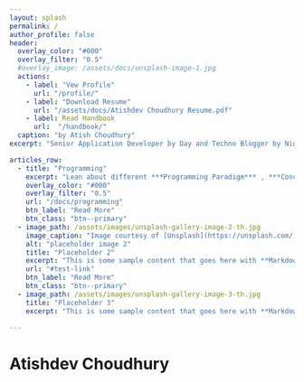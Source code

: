 ```yaml
---
layout: splash
permalink: /
author_profile: false
header:
  overlay_color: "#000"
  overlay_filter: "0.5"
  #overlay_image: /assets/docs/unsplash-image-1.jpg
  actions:
    - label: "Vew Profile"
      url: "/profile/"
    - label: "Download Resume"
      url: "/assets/docs/Atishdev Choudhury Resume.pdf"
    - label: Read Handbook
      url:  "/handbook/" 
  caption: "by Atish Choudhury"
excerpt: "Senior Application Developer by Day and Techno Blogger by Night"

articles_row:
  - title: "Programming"
    excerpt: "Lean about different ***Programming Paradigm*** , ***Concepts*** and ***Best Practices***"
    overlay_color: "#000"
    overlay_filter: "0.5"
    url: "/docs/programming"
    btn_label: "Read More"
    btn_class: "btn--primary"
  - image_path: /assets/images/unsplash-gallery-image-2-th.jpg
    image_caption: "Image courtesy of [Unsplash](https://unsplash.com/)"
    alt: "placeholder image 2"
    title: "Placeholder 2"
    excerpt: "This is some sample content that goes here with **Markdown** formatting."
    url: "#test-link"
    btn_label: "Read More"
    btn_class: "btn--primary"
  - image_path: /assets/images/unsplash-gallery-image-3-th.jpg
    title: "Placeholder 3"
    excerpt: "This is some sample content that goes here with **Markdown** formatting."

---
```

# Atishdev Choudhury